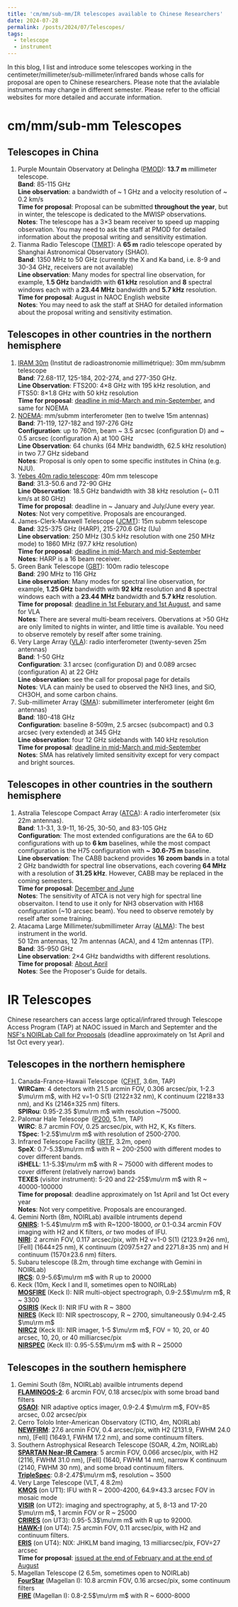 ```yaml
---
title: 'cm/mm/sub-mm/IR telescopes available to Chinese Researchers'
date: 2024-07-28
permalink: /posts/2024/07/Telescopes/
tags:
  - telescope
  - instrument
---
```


In this blog, I list and introduce some telescopes working in the centimeter/millimeter/sub-millimeter/infrared bands whose calls for proposal are open to Chinese researchers. Please note that the avialable instruments may change in different semester. Please refer to the official websites for more detailed and accurate information. 

# cm/mm/sub-mm Telescopes
## Telescopes in China
1. Purple Mountain Observatory at Delingha ([PMOD](http://www.radioast.nsdc.cn/shiyongzhinan.php)): **13.7 m** millimeter telescope.  <br>
   **Band**: 85-115 GHz <br>
   **Line observation**: a bandwidth of ~ 1 GHz and a velocity resolution of ~ 0.2 km/s <br>
   **Time for proposal**: Proposal can be submitted **throughout the year**, but in winter, the telescope is dedicated to the MWISP observations. <br>
   **Notes**: The telescope has a 3$\times$3 beam receiver to speed up mapping observation. You may need to ask the staff at PMOD for detailed information about the proposal writing and sensitivity estimation.
2. Tianma Radio Telescope ([TMRT](http://65m.shao.cas.cn/)): A **65 m** radio telescope operated by Shanghai Astronomical Observatory (SHAO). <br>
   **Band**: 1350 MHz to 50 GHz (currently the X and Ka band, i.e. 8-9 and 30-34 GHz, receivers are not available) <br>
   **Line observation**: Many modes for spectral line observation, for example, **1.5 GHz** bandwidth with **61 kHz** resolution and **8** spectral windows each with a **23.44 MHz** bandwidth and **5.7 kHz** resolution. <br>
   **Time for proposal**: August in NAOC English website <br>
   **Notes**: You may need to ask the staff at SHAO for detailed information about the proposal writing and sensitivity estimation.


## Telescopes in other countries in the northern hemisphere
1. [IRAM 30m](https://iram-institute.org/science-portal/30-meter-telescope/) (Institut de radioastronomie millimétrique): 30m mm/submm telescope <br>
   **Band**: 72.68-117, 125-184, 202-274, and 277-350 GHz. <br>
   **Line Observation**: FTS200: 4$\times$8 GHz with 195 kHz resolution, and FTS50: 8$\times$1.8 GHz with 50 kHz resolution <br>
   **Time for proposal**: [deadline in mid-March and min-September](https://iram-institute.org/science-portal/proposals/call-for-proposals/), and same for NOEMA
2. [NOEMA](https://iram-institute.org/science-portal/noema/): mm/submm interferometer (ten to twelve 15m antennas) <br>
   **Band**: 71-119, 127-182 and 197-276 GHz <br>
   **Configuration**: up to 760m, beam ~ 3.5 arcsec (configuration D) and ~ 0.5 arcsec (configuration A) at 100 GHz <br>
   **Line Observation**: 64 chunks (64 MHz bandwidth, 62.5 kHz resolution) in two 7.7 GHz sideband <br>
   **Notes**: Proposal is only open to some specific institutes in China (e.g. NJU). <br>
3. [Yebes 40m radio telescope](https://rt40m.oan.es/): 40m mm telescope <br>
   **Band**: 31.3-50.6 and 72-90 GHz <br>
   **Line Observation**: 18.5 GHz bandwidth with 38 kHz resolution (~ 0.11 km/s at 80 GHz) <br>
   **Time for proposal**: deadline in ~ January and July/June every year. <br>
   **Notes**: Not very competitive. Proposals are encouranged.
4. James-Clerk-Maxwell Telescope ([JCMT](https://www.eaobservatory.org/jcmt/observing/getting-started/)): 15m submm telescope <br>
   **Band**: 325-375 GHz (HARP), 215-270.6 GHz (Uu) <br>
   **Line observation**: 250 MHz (30.5 kHz resolution with one 250 MHz mode) to 1860 MHz (97.7 kHz resolution)  <br>
   **Time for proposal**: [deadline in mid-March and mid-September](https://www.eaobservatory.org/jcmt/proposals/) <br>
   **Notes**: HARP is a 16 beam receiver. <br>
5. Green Bank Telescope ([GBT](https://greenbankobservatory.org/portal/gbt/)): 100m radio telescope <br>
   **Band**: 290 MHz to 116 GHz <br>
   **Line observation**: Many modes for spectral line observation, for example, **1.25 GHz** bandwidth with **92 kHz** resolution and **8** spectral windows each with a **23.44 MHz** bandwidth and **5.7 kHz** resolution. <br>
   **Time for proposal**: [deadline in 1st Feburary and 1st August](https://greenbankobservatory.org/portal/gbt/proposing/), and same for VLA <br>
   **Notes**: There are several multi-beam receivers. Obervations at >50 GHz are only limited to nights in winter, and little time is available. You need to observe remotely by reself after some training. <br>
6. Very Large Array ([VLA](https://science.nrao.edu/observing/call-for-proposals)): radio interferometer (twenty-seven 25m antennas) <br>
   **Band**: 1-50 GHz <br>
   **Configuration**: 3.1 arcsec (configuration D) and 0.089 arcsec (configuration A) at 22 GHz <br>
   **Line observation**: see the call for proposal page for details  <br>
   **Notes**: VLA can mainly be used to observed the NH3 lines, and SiO, CH3OH, and some carbon chains. <br>
7. Sub-millimeter Array ([SMA](http://sma1.sma.hawaii.edu/smaoc.html)): submillimeter interferometer (eight 6m antennas) <br>
   **Band**: 180-418 GHz <br>
   **Configuration**: baseline 8-509m, 2.5 arcsec (subcompact) and 0.3 arcsec (very extended) at 345 GHz <br>
   **Line observation**: four 12 GHz sidebands with 140 kHz resolution  <br>
   **Time for proposal**: [deadline in mid-March and mid-September](http://sma1.sma.hawaii.edu/proposing.html#2) <br>
   **Notes**: SMA has relatively limited sensitivity except for very compact and bright sources. <br>

   
## Telescopes in other countries in the southern hemisphere
1. Astralia Telescope Compact Array ([ATCA](https://www.narrabri.atnf.csiro.au/observing/)): A radio interferometer (six 22m antennas). <br>
   **Band**: 1.1-3.1, 3.9-11, 16-25, 30-50, and 83-105 GHz <br>
   **Configuration**: The most extended configurations are the 6A to 6D configurations with up to **6 km** baselines, while the most compact comfiguration is the H75 configuration with **~ 30.6-75 m** baseline. <br>
   **Line observation**: The CABB backend provides **16 zoom bands** in a total 2 GHz bandwidth for spectral line observations, each covering **64 MHz** with a resolution of **31.25 kHz**. However, CABB may be replaced in the coming semesters. <br>
   **Time for proposal**: [December and June](https://opal.atnf.csiro.au/) <br>
   **Notes**: The sensitivity of ATCA is not very high for spectral line observaiton. I tend to use it only for NH3 observation with H168 configuration (~10 arcsec beam). You need to observe remotely by reself after some training.
2. Atacama Large Millimeter/submillimeter Array ([ALMA](https://almascience.nrao.edu/)): The best instrument in the world. <br>
   50 12m antennas, 12 7m antennas (ACA), and 4 12m antennas (TP). <br>
   **Band**: 35-950 GHz <br>
   **Line observation**: 2$\times$4 GHz bandwidths with different resolutions. <br>
   **Time for proposal**: [About April](https://almascience.nrao.edu/proposing/call-for-proposals) <br>
   **Notes**: See the Proposer's Guide for details. <br>


# IR Telescopes
Chinese researchers can access large optical/infrared through Telescope Access Program (TAP) at NAOC issued in March and Septemter and the [NSF's NOIRLab Call for Proposals](https://noirlab.edu/science/observing-noirlab/proposals/call-for-proposals) (deadline approximately on 1st April and 1st Oct every year). 

## Telescopes in the northern hemisphere
1. Canada-France-Hawaii Telescope ([CFHT](https://www.cfht.hawaii.edu/en/science/Proposals/), 3.6m, TAP) <br>
   **WIRCam**: 4 detectors with 21.5 arcmin FOV, 0.306 arcsec/pix, 1-2.3 $\mu\rm m$, with H2 v=1-0 S(1) (2122$\pm$32 nm), K continuum (2218$\pm$33 nm), and Ks (2146$\pm$325 nm) filters. <br>
   **SPIRou**: 0.95-2.35 $\mu\rm m$ with resolution ~75000. <br>
2. Palomar Hale Telescope ([P200](http://www.astro.caltech.edu/palomar/about/telescopes/hale.html), 5.1m, TAP) <br>
   **WIRC**: 8.7 arcmin FOV, 0.25 arcsec/pix, with H2, K, Ks filters. <br>
   **TSpec**: 1-2.5$\mu\rm m$ with resolution of 2500-2700. <br>
3. Infrared Telescope Facility ([IRTF](https://irtfweb.ifa.hawaii.edu/), 3.2m, open) <br>
   **SpeX**: 0.7-5.3$\mu\rm m$ with R ~ 200-2500 with different modes to cover different bands. <br>
   **iSHELL**: 1.1-5.3$\mu\rm m$ with R ~ 75000 with different modes to cover different (relatively narrow) bands <br>
   **TEXES** (visitor instrument): 5-20 and 22-25$\mu\rm m$ with R ~ 40000-100000 <br>
   **Time for proposal**: deadline approximately on 1st April and 1st Oct every year <br>
   **Notes**: Not very competitive. Proposals are encouranged. <br>
4. Gemini North (8m, NOIRLab) availble intruments depend <br>
   [**GNIRS**](https://www.gemini.edu/instrumentation/gnirs): 1-5.4$\mu\rm m$ with R~1200-18000, *or* 0.1-0.34 arcmin FOV imaging with H2 and K filters, *or* two modes of IFU. <br>
   [**NIRI**](https://www.gemini.edu/instrumentation/niri): 2 arcmin FOV, 0.117 arcsec/pix, with H2 v=1-0 S(1) (2123.9$\pm$26 nm), \[FeII\] (1644$\pm$25 nm), K continuum (2097.5$\pm$27 and 2271.8$\pm$35 nm) and H continuum (1570$\pm$23.6 nm) filters. <br>
5. Subaru telescope (8.2m, through time exchange with Gemini in NOIRLab) <br>
   [**IRCS**](https://www.naoj.org/Observing/Instruments/IRCS/index.html): 0.9-5.6$\mu\rm m$ with R up to 20000 <br>
6. Keck (10m, Keck I and II, sometimes open to NOIRLab) <br>
   [**MOSFIRE**](https://www2.keck.hawaii.edu/inst/mosfire/home.html) (Keck I): NIR multi-object spectrograph, 0.9-2.5$\mu\rm m$, R ~ 3300 <br>
   [**OSIRIS**](https://www2.keck.hawaii.edu/inst/osiris/) (Keck I): NIR IFU with R ~ 3800 <br>
   [**NIRES**](https://www2.keck.hawaii.edu/inst/nires/) (Keck II): NIR spectroscopy, R ~ 2700, simultaneously 0.94-2.45 $\mu\rm m$ <br>
   [**NIRC2**](https://www2.keck.hawaii.edu/inst/nirc2/) (Keck II): NIR imager, 1-5 $\mu\rm m$, FOV = 10, 20, or 40 arcsec, 10, 20, or 40 milliarcsec/pix <br>
   [**NIRSPEC**](https://www2.keck.hawaii.edu/inst/nirspec/) (Keck II): 0.95-5.5$\mu\rm m$ with R ~ 25000 <br>


## Telescopes in the southern hemisphere
1. Gemini South (8m, NOIRLab) availble intruments depend <br>
   [**FLAMINGOS-2**](https://www.gemini.edu/instrumentation/flamingos-2): 6 arcmin FOV, 0.18 arcsec/pix with some broad band filters <br>
   [**GSAOI**](https://www.gemini.edu/instrumentation/gsaoi): NIR adaptive optics imager, 0.9-2.4 $\mu\rm m$, FOV=85 arcsec, 0.02 arcsec/pix <br>
2. Cerro Tololo Inter-American Observatory (CTIO, 4m, NOIRLab) <br>
   [**NEWFIRM**](https://noirlab.edu/science/programs/ctio/instruments/newfirm): 27.6 arcmin FOV, 0.4 arcsec/pix, with H2 (2131.9, FWHM 24.0 nm), \[FeII\] (1649.1, FWHM 17.2 nm), and some continuum filters. <br>
3. Southern Astrophysical Research Telescope (SOAR, 4.2m, NOIRLab) <br>
   [**SPARTAN Near-IR Camera**](https://noirlab.edu/science/programs/ctio/instruments/spartan-near-ir-camera): 5 arcmin FOV, 0.066 arcsec/pix, with H2 (2116, FWHM 31.0 nm), \[FeII\] (1640, FWHM 14 nm), narrow K continuum (2140, FWHM 30 nm), and some broad continuum filters. <br>
   [**TripleSpec**](https://noirlab.edu/science/programs/ctio/instruments/triplespec41-nir-imaging-spectrograph): 0.8-2.47$\mu\rm m$, resolution ~ 3500
4. Very Large Telescope (VLT, 4 8.2m) <br>
   [**KMOS**](https://www.eso.org/sci/facilities/paranal/instruments/kmos.html) (on UT1): IFU with R ~ 2000-4200, 64.9$\times$43.3 arcsec FOV in mosaic mode <br>
   [**VISIR**](https://www.eso.org/sci/facilities/paranal/instruments/visir.html) (on UT2): imaging and spectrography, at 5, 8-13 and 17-20 $\mu\rm m$, 1 arcmin FOV or R ~ 25000 <br>
   [**CRIRES**](https://www.eso.org/sci/facilities/paranal/instruments/crires.html) (on UT3): 0.95-5.3$\mu\rm m$ with R up to 92000. <br>
   [**HAWK-I**](https://www.eso.org/sci/facilities/paranal/instruments/hawki.html) (on UT4): 7.5 arcmin FOV, 0.11 arcsec/pix, with H2 and continuum filters. <br>
   [**ERIS**](https://www.eso.org/sci/facilities/paranal/instruments/eris.html) (on UT4): NIX: JHKLM band imaging, 13 milliarcsec/pix, FOV=27 arcsec <br>
   **Time for proposal**: [issued at the end of February and at the end of August](https://www.eso.org/sci/observing/phase1.html)
6. Magellan Telescope (2 6.5m, sometimes open to NOIRLab) <br>
   [**FourStar**](https://www.lco.cl/?epkb_post_type_1=fourstar) (Magellan I): 10.8 arcmin FOV, 0.16 arcsec/pix, some continuum filters <br>
   [**FIRE**](https://web.mit.edu/~rsimcoe/www/FIRE/) (Magellan I): 0.8-2.5$\mu\rm m$ with R ~ 6000-8000 <br>
   

